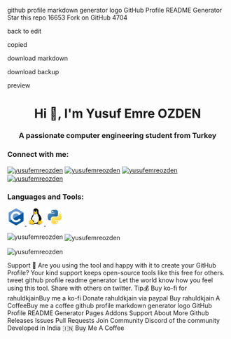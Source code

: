 github profile markdown generator logo
GitHub Profile README Generator
Star this repo
16653
Fork on GitHub
4704

back to edit

copied

download markdown

download backup

preview
<h1 align="center">Hi 👋, I'm Yusuf Emre OZDEN</h1>
<h3 align="center">A passionate computer engineering student from Turkey</h3>

<h3 align="left">Connect with me:</h3>
<p align="left">
<a href="https://dev.to/yusufemreozden" target="blank"><img align="center" src="https://raw.githubusercontent.com/rahuldkjain/github-profile-readme-generator/master/src/images/icons/Social/devto.svg" alt="yusufemreozden" height="30" width="40" /></a>
<a href="https://twitter.com/yusufemreozden" target="blank"><img align="center" src="https://raw.githubusercontent.com/rahuldkjain/github-profile-readme-generator/master/src/images/icons/Social/twitter.svg" alt="yusufemreozden" height="30" width="40" /></a>
<a href="https://linkedin.com/in/yusufemreozden" target="blank"><img align="center" src="https://raw.githubusercontent.com/rahuldkjain/github-profile-readme-generator/master/src/images/icons/Social/linked-in-alt.svg" alt="yusufemreozden" height="30" width="40" /></a>
<a href="https://instagram.com/yusufemreozden" target="blank"><img align="center" src="https://raw.githubusercontent.com/rahuldkjain/github-profile-readme-generator/master/src/images/icons/Social/instagram.svg" alt="yusufemreozden" height="30" width="40" /></a>
</p>

<h3 align="left">Languages and Tools:</h3>
<p align="left"> <a href="https://www.cprogramming.com/" target="_blank" rel="noreferrer"> <img src="https://raw.githubusercontent.com/devicons/devicon/master/icons/c/c-original.svg" alt="c" width="40" height="40"/> </a> <a href="https://www.linux.org/" target="_blank" rel="noreferrer"> <img src="https://raw.githubusercontent.com/devicons/devicon/master/icons/linux/linux-original.svg" alt="linux" width="40" height="40"/> </a> <a href="https://www.python.org" target="_blank" rel="noreferrer"> <img src="https://raw.githubusercontent.com/devicons/devicon/master/icons/python/python-original.svg" alt="python" width="40" height="40"/> </a> </p>

<p><img align="left" src="https://github-readme-stats.vercel.app/api/top-langs?username=yusufemreozden&show_icons=true&locale=en&layout=compact" alt="yusufemreozden" /></p>

<p>&nbsp;<img align="center" src="https://github-readme-stats.vercel.app/api?username=yusufemreozden&show_icons=true&locale=en" alt="yusufemreozden" /></p>

<p><img align="center" src="https://github-readme-streak-stats.herokuapp.com/?user=yusufemreozden&" alt="yusufemreozden" /></p>

Support 🙏
Are you using the tool and happy with it to create your GitHub Profile?
Your kind support keeps open-source tools like this free for others.
tweet github profile readme generator
Let the world know how you feel using this tool. Share with others on twitter.
Tip💰
Buy ko-fi for rahuldkjainBuy me a ko-fi
Donate rahuldkjain via paypal
Buy rahuldkjain A CoffeeBuy me a coffee
github profile markdown generator logo
GitHub Profile README Generator
Pages
Addons
Support
About
More
Github
Releases
Issues
Pull Requests
Join Community
Discord of the community
Developed in India 🇮🇳
Buy Me A Coffee
